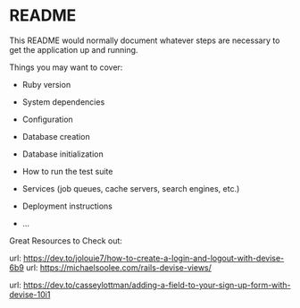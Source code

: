 # README

This README would normally document whatever steps are necessary to get the
application up and running.

Things you may want to cover:

* Ruby version

* System dependencies

* Configuration

* Database creation

* Database initialization

* How to run the test suite

* Services (job queues, cache servers, search engines, etc.)

* Deployment instructions

* ...

Great Resources to Check out:

url: https://dev.to/jolouie7/how-to-create-a-login-and-logout-with-devise-6b9
url: https://michaelsoolee.com/rails-devise-views/

url: https://dev.to/casseylottman/adding-a-field-to-your-sign-up-form-with-devise-10i1